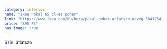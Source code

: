```yaml
---
category: interior
name: "Ikea Pokal 65 cl-es pohár"
link: "https://www.ikea.com/hu/hu/p/pokal-pohar-atlatszo-ueveg-30412641"
price: "895 Ft"
has_image: true
---
```

Szín: átlátszó